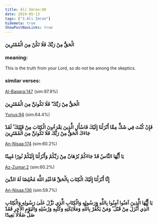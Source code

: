 ```yaml
---
title: Ali Imran:60
date: 2019-05-13
tags: ["3.Ali Imran"]
hidemeta: true 
ShowPostNavLinks: true 
---
```

### الْحَقُّ مِنْ رَبِّكَ فَلَا تَكُنْ مِنَ الْمُمْتَرِينَ
### meaning: 
This is the truth from your Lord, so do not be among the skeptics.
### similar verses: 

[Al-Baqara:147](/2/147) (sim:97.9%)

### الْحَقُّ مِنْ رَبِّكَ ۖ فَلَا تَكُونَنَّ مِنَ الْمُمْتَرِينَ

[Yunus:94](/10/94) (sim:64.4%)

### فَإِنْ كُنْتَ فِي شَكٍّ مِمَّا أَنْزَلْنَا إِلَيْكَ فَاسْأَلِ الَّذِينَ يَقْرَءُونَ الْكِتَابَ مِنْ قَبْلِكَ ۚ لَقَدْ جَاءَكَ الْحَقُّ مِنْ رَبِّكَ فَلَا تَكُونَنَّ مِنَ الْمُمْتَرِينَ

[An-Nisaa:174](/4/174) (sim:60.2%)

### يَا أَيُّهَا النَّاسُ قَدْ جَاءَكُمْ بُرْهَانٌ مِنْ رَبِّكُمْ وَأَنْزَلْنَا إِلَيْكُمْ نُورًا مُبِينًا

[Az-Zumar:2](/39/2) (sim:60.2%)

### إِنَّا أَنْزَلْنَا إِلَيْكَ الْكِتَابَ بِالْحَقِّ فَاعْبُدِ اللَّهَ مُخْلِصًا لَهُ الدِّينَ

[An-Nisaa:136](/4/136) (sim:59.7%)

### يَا أَيُّهَا الَّذِينَ آمَنُوا آمِنُوا بِاللَّهِ وَرَسُولِهِ وَالْكِتَابِ الَّذِي نَزَّلَ عَلَىٰ رَسُولِهِ وَالْكِتَابِ الَّذِي أَنْزَلَ مِنْ قَبْلُ ۚ وَمَنْ يَكْفُرْ بِاللَّهِ وَمَلَائِكَتِهِ وَكُتُبِهِ وَرُسُلِهِ وَالْيَوْمِ الْآخِرِ فَقَدْ ضَلَّ ضَلَالًا بَعِيدًا
